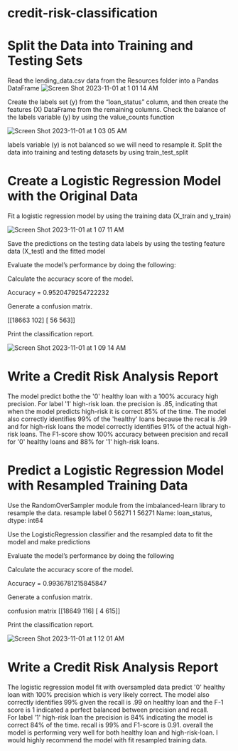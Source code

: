 # credit-risk-classification

# Split the Data into Training and Testing Sets
Read the lending_data.csv data from the Resources folder into a Pandas DataFrame
![Screen Shot 2023-11-01 at 1 01 14 AM](https://github.com/leedthanh/credit-risk-classification/assets/135544908/63d631f6-fb49-46de-98dc-b2dd844b9a11)

Create the labels set (y) from the “loan_status” column, and then create the features (X) DataFrame from the remaining columns.
Check the balance of the labels variable (y) by using the value_counts function

![Screen Shot 2023-11-01 at 1 03 05 AM](https://github.com/leedthanh/credit-risk-classification/assets/135544908/996c81b8-9fa6-4b42-b471-55679b34ca83)

labels variable (y) is not balanced so we will need to resample it.
Split the data into training and testing datasets by using train_test_split

# Create a Logistic Regression Model with the Original Data
Fit a logistic regression model by using the training data (X_train and y_train)

![Screen Shot 2023-11-01 at 1 07 11 AM](https://github.com/leedthanh/credit-risk-classification/assets/135544908/e72d7f72-e13f-4eee-8e72-dba96e921eb2)

Save the predictions on the testing data labels by using the testing feature data (X_test) and the fitted model

Evaluate the model’s performance by doing the following:

Calculate the accuracy score of the model.

Accuracy =  0.9520479254722232

Generate a confusion matrix.

[[18663   102]
 [   56   563]]

 
Print the classification report.                     


![Screen Shot 2023-11-01 at 1 09 14 AM](https://github.com/leedthanh/credit-risk-classification/assets/135544908/54cd7211-34a7-4001-98e7-f7a623328d32)


# Write a Credit Risk Analysis Report
The model predict bothe the '0' healthy loan with a 100% accuracy high precision. For label '1' high-risk loan. the precision is .85, indicating that when the model predicts high-risk it is correct 85% of the time. The model also correctly identifies 99% of the 'healthy' loans because the recal is .99 and for high-risk loans the model correctly identifies 91% of the actual high-risk loans. The F1-score show 100% accuracy between precision and recall for '0' healthy loans and 88% for '1' high-risk loans.

# Predict a Logistic Regression Model with Resampled Training Data

Use the RandomOverSampler module from the imbalanced-learn library to resample the data.
resample label 0    56271
1    56271
Name: loan_status, dtype: int64

Use the LogisticRegression classifier and the resampled data to fit the model and make predictions

Evaluate the model’s performance by doing the following

Calculate the accuracy score of the model.

Accuracy = 0.9936781215845847

Generate a confusion matrix.


confusion matrix [[18649   116]
 [    4   615]]

Print the classification report.

![Screen Shot 2023-11-01 at 1 12 01 AM](https://github.com/leedthanh/credit-risk-classification/assets/135544908/96de6d70-bf9b-44a5-9797-6fe9f040e118)

# Write a Credit Risk Analysis Report
The logistic regression model fit with oversampled data predict '0' healthy loan with 100% precision which is very likely correct.  The model also correctly identifies 99% given the recall is .99 on healthy loan and the F-1 score is 1 indicated a perfect balanced between precision and recall.  
For label '1' high-risk loan the precision is 84% indicating the model is correct 84% of the time.  recall is 99% and F1-score is 0.91.  overall the model is performing very well for both healthy loan and high-risk-loan.  I would highly recommend the model with fit resampled training data.


